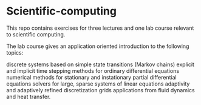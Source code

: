 # Scientific-computing

This repo contains exercises for three lectures and one lab course relevant to scientific computing.

The lab course gives an application oriented introduction to the following topics:

discrete systems based on simple state transitions (Markov chains)
explicit and implicit time stepping methods for ordinary differential equations
numerical methods for stationary and instationary partial differential equations
solvers for large, sparse systems of linear equations
adaptivity and adaptively refined discretization grids
applications from fluid dynamics and heat transfer.
